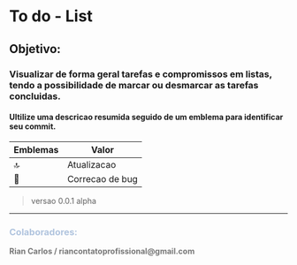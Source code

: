 # To do - List
## Objetivo: 
### Visualizar de forma geral tarefas e compromissos em listas, tendo a possibilidade de marcar ou desmarcar as tarefas concluidas.

#### Ultilize uma descricao resumida seguido de um emblema para identificar seu commit.
|Emblemas|Valor|
| -------- | -------- |
|:top:|Atualizacao|
|:space_invader:|Correcao de bug|

> versao 0.0.1 alpha
<hr>
<h3 style="color: #B0C4DE;">Colaboradores:</h3>
<strong style="color:#777f;">Rian Carlos / riancontatoprofissional@gmail.com</strong>
